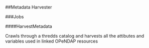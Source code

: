 ##Metadata Harvester 

###Jobs

####HarvestMetadata

Crawls through a thredds catalog and harvests all the attibutes and variables used in linked OPeNDAP resources

